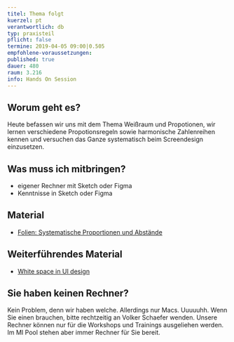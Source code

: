 ```yaml
---
titel: Thema folgt
kuerzel: pt
verantwortlich: db
typ: praxisteil
pflicht: false
termine: 2019-04-05 09:00|0.505
empfohlene-voraussetzungen: 
published: true
dauer: 480
raum: 3.216
info: Hands On Session
---
```


## Worum geht es?
Heute befassen wir uns mit dem Thema Weißraum und Propotionen, wir lernen verschiedene Propotionsregeln sowie harmonische Zahlenreihen kennen und versuchen das Ganze systematisch beim Screendesign einzusetzen.

## Was muss ich mitbringen?
- eigener Rechner mit Sketch oder Figma
- Kenntnisse in Sketch oder Figma

## Material
- [Folien: Systematische Proportionen und Abstände](../../download/praxisblock/systematische-proportionen-und-abstaende/systematische-proportionen-und-abstaende.pdf)


## Weiterführendes Material
- [White space in UI design](https://uxplanet.org/white-space-in-ui-design-8647d4f685a7)


## Sie haben keinen Rechner?
Kein Problem, denn wir haben welche. Allerdings nur Macs. Uuuuuhh. Wenn Sie einen brauchen, bitte rechtzeitig an Volker Schaefer wenden. Unsere Rechner können nur für die Workshops und Trainings ausgeliehen werden. Im MI Pool stehen aber immer Rechner für Sie bereit.

